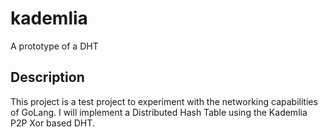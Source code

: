 kademlia
========

A prototype of a DHT

## Description

This project is a test project to experiment with the networking
capabilities of GoLang. I will implement a Distributed Hash Table
using the Kademlia P2P Xor based DHT.
